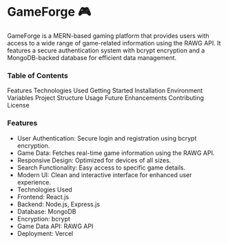 # GameForge 🎮

GameForge is a MERN-based gaming platform that provides users with access to a wide range of game-related information using the RAWG API. It features a secure authentication system with bcrypt encryption and a MongoDB-backed database for efficient data management.

### Table of Contents
Features
Technologies Used
Getting Started
Installation
Environment Variables
Project Structure
Usage
Future Enhancements
Contributing
License

### Features

- User Authentication: Secure login and registration using bcrypt encryption.
- Game Data: Fetches real-time game information using the RAWG API.
- Responsive Design: Optimized for devices of all sizes.
- Search Functionality: Easy access to specific game details.
- Modern UI: Clean and interactive interface for enhanced user experience.
- Technologies Used
- Frontend: React.js
- Backend: Node.js, Express.js
- Database: MongoDB
- Encryption: bcrypt
- Game Data API: RAWG API
- Deployment: Vercel
 
